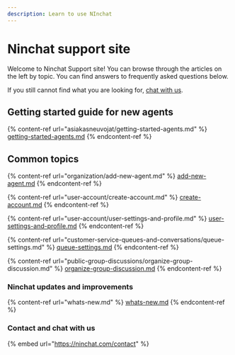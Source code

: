 ```yaml
---
description: Learn to use NInchat
---
```


# Ninchat support site

Welcome to Ninchat Support site! You can browse through the articles on the left by topic. You can find answers to frequently asked questions below.&#x20;

If you still cannot find what you are looking for, [chat with us](https://ninchat.com/contact).

## Getting started guide for new agents

{% content-ref url="asiakasneuvojat/getting-started-agents.md" %}
[getting-started-agents.md](asiakasneuvojat/getting-started-agents.md)
{% endcontent-ref %}

## Common topics

{% content-ref url="organization/add-new-agent.md" %}
[add-new-agent.md](organization/add-new-agent.md)
{% endcontent-ref %}

{% content-ref url="user-account/create-account.md" %}
[create-account.md](user-account/create-account.md)
{% endcontent-ref %}

{% content-ref url="user-account/user-settings-and-profile.md" %}
[user-settings-and-profile.md](user-account/user-settings-and-profile.md)
{% endcontent-ref %}

{% content-ref url="customer-service-queues-and-conversations/queue-settings.md" %}
[queue-settings.md](customer-service-queues-and-conversations/queue-settings.md)
{% endcontent-ref %}

{% content-ref url="public-group-discussions/organize-group-discussion.md" %}
[organize-group-discussion.md](public-group-discussions/organize-group-discussion.md)
{% endcontent-ref %}

### Ninchat updates and improvements

{% content-ref url="whats-new.md" %}
[whats-new.md](whats-new.md)
{% endcontent-ref %}

### Contact and chat with us

{% embed url="https://ninchat.com/contact" %}
